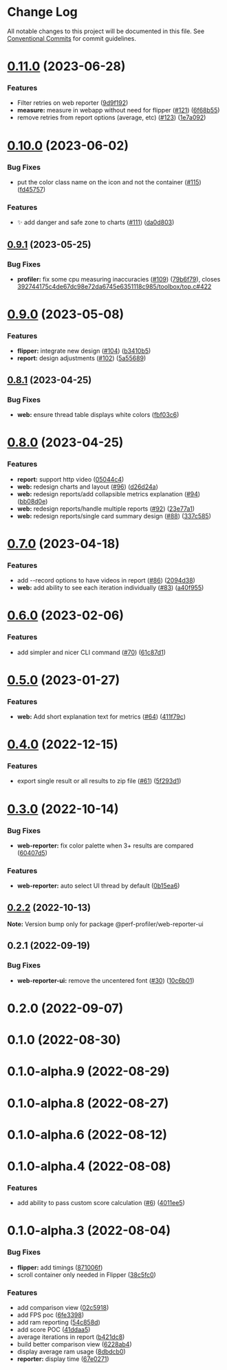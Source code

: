 # Change Log

All notable changes to this project will be documented in this file.
See [Conventional Commits](https://conventionalcommits.org) for commit guidelines.

# [0.11.0](https://github.com/bamlab/android-performance-profiler/compare/@perf-profiler/web-reporter-ui@0.10.0...@perf-profiler/web-reporter-ui@0.11.0) (2023-06-28)

### Features

- Filter retries on web reporter ([9d9f192](https://github.com/bamlab/android-performance-profiler/commit/9d9f1929b3b54bfae5951fca561dfe729e75b075))
- **measure:** measure in webapp without need for flipper ([#121](https://github.com/bamlab/android-performance-profiler/issues/121)) ([6f68b55](https://github.com/bamlab/android-performance-profiler/commit/6f68b55cfaccfd18273bec96a06e9fd38d9edc5d))
- remove retries from report options (average, etc) ([#123](https://github.com/bamlab/android-performance-profiler/issues/123)) ([1e7a092](https://github.com/bamlab/android-performance-profiler/commit/1e7a0924e1433e94c8f6d38a75bf036531d288e5))

# [0.10.0](https://github.com/bamlab/android-performance-profiler/compare/@perf-profiler/web-reporter-ui@0.9.1...@perf-profiler/web-reporter-ui@0.10.0) (2023-06-02)

### Bug Fixes

- put the color class name on the icon and not the container ([#115](https://github.com/bamlab/android-performance-profiler/issues/115)) ([fd45757](https://github.com/bamlab/android-performance-profiler/commit/fd45757cfd4033841b4e86172037864e82131762))

### Features

- ✨ add danger and safe zone to charts ([#111](https://github.com/bamlab/android-performance-profiler/issues/111)) ([da0d803](https://github.com/bamlab/android-performance-profiler/commit/da0d8039b1cf5466d17ada104badaddbb72105ea))

## [0.9.1](https://github.com/bamlab/android-performance-profiler/compare/@perf-profiler/web-reporter-ui@0.9.0...@perf-profiler/web-reporter-ui@0.9.1) (2023-05-25)

### Bug Fixes

- **profiler:** fix some cpu measuring inaccuracies ([#109](https://github.com/bamlab/android-performance-profiler/issues/109)) ([79b6f79](https://github.com/bamlab/android-performance-profiler/commit/79b6f79f3d9c60581fdaadf5a52a053b2b64320c)), closes [392744175c4de67dc98e72da6745e6351118c985/toolbox/top.c#422](https://github.com/392744175c4de67dc98e72da6745e6351118c985/toolbox/top.c/issues/422)

# [0.9.0](https://github.com/bamlab/android-performance-profiler/compare/@perf-profiler/web-reporter-ui@0.8.1...@perf-profiler/web-reporter-ui@0.9.0) (2023-05-08)

### Features

- **flipper:** integrate new design ([#104](https://github.com/bamlab/android-performance-profiler/issues/104)) ([b3410b5](https://github.com/bamlab/android-performance-profiler/commit/b3410b5848f715d2475bc12d6d13e28bc78b79ad))
- **report:** design adjustments ([#102](https://github.com/bamlab/android-performance-profiler/issues/102)) ([5a55689](https://github.com/bamlab/android-performance-profiler/commit/5a5568922c5768fb3d01fa9027d23bb71c89c3f3))

## [0.8.1](https://github.com/bamlab/android-performance-profiler/compare/@perf-profiler/web-reporter-ui@0.8.0...@perf-profiler/web-reporter-ui@0.8.1) (2023-04-25)

### Bug Fixes

- **web:** ensure thread table displays white colors ([fbf03c6](https://github.com/bamlab/android-performance-profiler/commit/fbf03c6bc169ca87a5e8621057ef8a2abe087a60))

# [0.8.0](https://github.com/bamlab/android-performance-profiler/compare/@perf-profiler/web-reporter-ui@0.7.0...@perf-profiler/web-reporter-ui@0.8.0) (2023-04-25)

### Features

- **report:** support http video ([05044c4](https://github.com/bamlab/android-performance-profiler/commit/05044c4d90b6cca8de35d8a5737a920cc34e704f))
- **web:** redesign charts and layout ([#96](https://github.com/bamlab/android-performance-profiler/issues/96)) ([d26d24a](https://github.com/bamlab/android-performance-profiler/commit/d26d24a045488002aa0f5e0c0c0be1ba674f04eb))
- **web:** redesign reports/add collapsible metrics explanation ([#94](https://github.com/bamlab/android-performance-profiler/issues/94)) ([bb08d0e](https://github.com/bamlab/android-performance-profiler/commit/bb08d0e045db33c2000dbd35f7e4450138657837))
- **web:** redesign reports/handle multiple reports ([#92](https://github.com/bamlab/android-performance-profiler/issues/92)) ([23e77a1](https://github.com/bamlab/android-performance-profiler/commit/23e77a1667757d11b17973be945a0f7bbdac358d))
- **web:** redesign reports/single card summary design ([#88](https://github.com/bamlab/android-performance-profiler/issues/88)) ([337c585](https://github.com/bamlab/android-performance-profiler/commit/337c585d1e72b55fd13e5acd0010f79fba43ffc2))

# [0.7.0](https://github.com/bamlab/android-performance-profiler/compare/@perf-profiler/web-reporter-ui@0.6.0...@perf-profiler/web-reporter-ui@0.7.0) (2023-04-18)

### Features

- add --record options to have videos in report ([#86](https://github.com/bamlab/android-performance-profiler/issues/86)) ([2094d38](https://github.com/bamlab/android-performance-profiler/commit/2094d38845a8e96696fea94e91a91cc9f174931d))
- **web:** add ability to see each iteration individually ([#83](https://github.com/bamlab/android-performance-profiler/issues/83)) ([a40f955](https://github.com/bamlab/android-performance-profiler/commit/a40f955beef5d85eb899c3a5be4d827d9a974467))

# [0.6.0](https://github.com/bamlab/android-performance-profiler/compare/@perf-profiler/web-reporter-ui@0.5.0...@perf-profiler/web-reporter-ui@0.6.0) (2023-02-06)

### Features

- add simpler and nicer CLI command ([#70](https://github.com/bamlab/android-performance-profiler/issues/70)) ([61c87d1](https://github.com/bamlab/android-performance-profiler/commit/61c87d1ee24581bd24b91c9f94d16029ed78cdb6))

# [0.5.0](https://github.com/bamlab/android-performance-profiler/compare/@perf-profiler/web-reporter-ui@0.4.0...@perf-profiler/web-reporter-ui@0.5.0) (2023-01-27)

### Features

- **web:** Add short explanation text for metrics ([#64](https://github.com/bamlab/android-performance-profiler/issues/64)) ([411f79c](https://github.com/bamlab/android-performance-profiler/commit/411f79c8c9f7e8099cacdfdca4dc2f322c8ab940))

# [0.4.0](https://github.com/bamlab/android-performance-profiler/compare/@perf-profiler/web-reporter-ui@0.3.0...@perf-profiler/web-reporter-ui@0.4.0) (2022-12-15)

### Features

- export single result or all results to zip file ([#61](https://github.com/bamlab/android-performance-profiler/issues/61)) ([5f293d1](https://github.com/bamlab/android-performance-profiler/commit/5f293d15667f18b2827a0bbee30d6ecf9d37dfd0))

# [0.3.0](https://github.com/bamlab/android-performance-profiler/compare/@perf-profiler/web-reporter-ui@0.2.2...@perf-profiler/web-reporter-ui@0.3.0) (2022-10-14)

### Bug Fixes

- **web-reporter:** fix color palette when 3+ results are compared ([60407d5](https://github.com/bamlab/android-performance-profiler/commit/60407d53d4ba605cb441a2b9449cf1cd0be0a59c))

### Features

- **web-reporter:** auto select UI thread by default ([0b15ea6](https://github.com/bamlab/android-performance-profiler/commit/0b15ea6a3198d29ebcc2fbaf18a253cf51931487))

## [0.2.2](https://github.com/bamlab/android-performance-profiler/compare/@perf-profiler/web-reporter-ui@0.2.1...@perf-profiler/web-reporter-ui@0.2.2) (2022-10-13)

**Note:** Version bump only for package @perf-profiler/web-reporter-ui

## 0.2.1 (2022-09-19)

### Bug Fixes

- **web-reporter-ui:** remove the uncentered font ([#30](https://github.com/bamlab/android-performance-profiler/issues/30)) ([10c6b01](https://github.com/bamlab/android-performance-profiler/commit/10c6b01577d1c2f6b5b45f15cd5d35ac99845a71))

# 0.2.0 (2022-09-07)

# 0.1.0 (2022-08-30)

# 0.1.0-alpha.9 (2022-08-29)

# 0.1.0-alpha.8 (2022-08-27)

# 0.1.0-alpha.6 (2022-08-12)

# 0.1.0-alpha.4 (2022-08-08)

### Features

- add ability to pass custom score calculation ([#6](https://github.com/bamlab/android-performance-profiler/issues/6)) ([4011ee5](https://github.com/bamlab/android-performance-profiler/commit/4011ee59dfd1b51530974cfaea6a60873e5699fc))

# 0.1.0-alpha.3 (2022-08-04)

### Bug Fixes

- **flipper:** add timings ([871006f](https://github.com/bamlab/android-performance-profiler/commit/871006f64cb4dd3871dfb6cd2863739142acf0b4))
- scroll container only needed in Flipper ([38c5fc0](https://github.com/bamlab/android-performance-profiler/commit/38c5fc0047aff60abb5b3bb8d16a612d4bd48405))

### Features

- add comparison view ([02c5918](https://github.com/bamlab/android-performance-profiler/commit/02c5918378d43eb245cc7ca880025926d87ca306))
- add FPS poc ([6fe3398](https://github.com/bamlab/android-performance-profiler/commit/6fe33981db9cfd45bae8d9db7973cff7286d394c))
- add ram reporting ([54c858d](https://github.com/bamlab/android-performance-profiler/commit/54c858d0cc5a7abdf55aeea7fdb7116042deafcc))
- add score POC ([41ddaa5](https://github.com/bamlab/android-performance-profiler/commit/41ddaa5d9c4f8fb3dfd7b14315b4c9218e267196))
- average iterations in report ([b421dc8](https://github.com/bamlab/android-performance-profiler/commit/b421dc8b0fe4a937988906c947d648f1ecae2c69))
- build better comparison view ([6228ab4](https://github.com/bamlab/android-performance-profiler/commit/6228ab4f1e5eca6e557f69402bb81963bb270dfd))
- display average ram usage ([8dbdcb0](https://github.com/bamlab/android-performance-profiler/commit/8dbdcb0189fb3202a21f65043ffce93a4e37da93))
- **reporter:** display time ([67e0271](https://github.com/bamlab/android-performance-profiler/commit/67e0271870ba1d04e289e486794e1389b4f86c7b))
